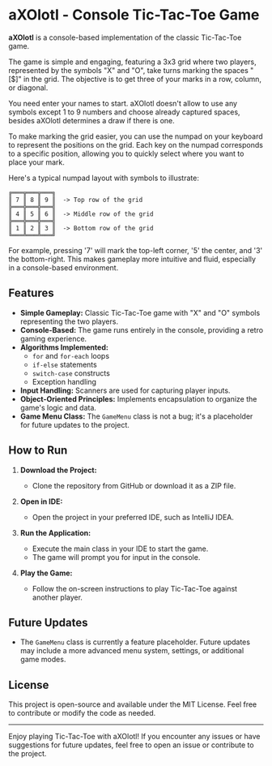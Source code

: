 # aXOlotl - Console Tic-Tac-Toe Game

**aXOlotl** is a console-based implementation of the classic Tic-Tac-Toe game. 

The game is simple and engaging, featuring a 3x3 grid where two players, represented by the symbols "X" and "O", take turns marking the spaces "[$]" in the grid. The objective is to get three of your marks in a row, column, or diagonal.

You need enter your names to start. aXOlotl doesn't allow to use any symbols except 1 to 9 numbers and choose already captured spaces, besides aXOlotl determines a draw if there is one. 

To make marking the grid easier, you can use the numpad on your keyboard to represent the positions on the grid. Each key on the numpad corresponds to a specific position, allowing you to quickly select where you want to place your mark.

Here's a typical numpad layout with symbols to illustrate:

```
╔═══╦═══╦═══╗
║ 7 ║ 8 ║ 9 ║  -> Top row of the grid
╠═══╬═══╬═══╣
║ 4 ║ 5 ║ 6 ║  -> Middle row of the grid
╠═══╬═══╬═══╣
║ 1 ║ 2 ║ 3 ║  -> Bottom row of the grid
╚═══╩═══╩═══╝
```

For example, pressing '7' will mark the top-left corner, '5' the center, and '3' the bottom-right. This makes gameplay more intuitive and fluid, especially in a console-based environment.

## Features

- **Simple Gameplay:** Classic Tic-Tac-Toe game with "X" and "O" symbols representing the two players.
- **Console-Based:** The game runs entirely in the console, providing a retro gaming experience.
- **Algorithms Implemented:**
  - `for` and `for-each` loops
  - `if-else` statements
  - `switch-case` constructs
  - Exception handling
- **Input Handling:** Scanners are used for capturing player inputs.
- **Object-Oriented Principles:** Implements encapsulation to organize the game's logic and data.
- **Game Menu Class:** The `GameMenu` class is not a bug; it's a placeholder for future updates to the project.

## How to Run

1. **Download the Project:**
   - Clone the repository from GitHub or download it as a ZIP file.

2. **Open in IDE:**
   - Open the project in your preferred IDE, such as IntelliJ IDEA.

3. **Run the Application:**
   - Execute the main class in your IDE to start the game.
   - The game will prompt you for input in the console.

4. **Play the Game:**
   - Follow the on-screen instructions to play Tic-Tac-Toe against another player.

## Future Updates

- The `GameMenu` class is currently a feature placeholder. Future updates may include a more advanced menu system, settings, or additional game modes.

## License

This project is open-source and available under the MIT License. Feel free to contribute or modify the code as needed.

---

Enjoy playing Tic-Tac-Toe with aXOlotl! If you encounter any issues or have suggestions for future updates, feel free to open an issue or contribute to the project.
